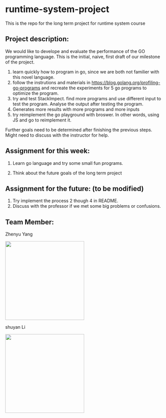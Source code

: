 # runtime-system-project

This is the repo for the long term project for runtime system course


## Project description:

We would like to develope and evaluate the performance of the GO programming language.  This is the initial, naive, first draft of our milestone of the project.

1. learn quickly how to program in go, since we are both not familier with this novel language.
2. follow the instrutions and materials in https://blog.golang.org/profiling-go-programs and recreate the experiments for 5 go programs to optimize the program. 
3. try and test StackImpect. find more programs and use different input to test the program. Analyse the output after testing the program.
4. Generates more results with more programs and more inputs
5. try reimplement the go playground with broswer. In other words, using JS and go to reimplement it.

Further goals need to be determined after finishing the previous steps. Might need to discuss with the instructor for help.



## Assignment for this week:

1. Learn go language and try some small fun programs.

2. Think about the future goals of the long term project



## Assignment for the future: (to be modified)

1. Try implement the process 2 though 4 in README. 
2. Discuss with the professor if we met some big problems or confusions.

## Team Member:

Zhenyu Yang


<img src="http://zhenyuyang.usite.pro/unspecified.jpg" height="250" />



shuyan Li


<img src="https://dl.dropbox.com/s/btfxgoaqfj2x8zj/shuyan.jpg?dl=0" height="250" />

